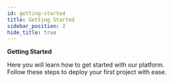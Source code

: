 ```yaml
---
id: getting-started
title: Getting Started
sidebar_position: 2
hide_title: true
---
```


**Getting Started**


Here you will learn how to get started with our platform.  
Follow these steps to deploy your first project with ease.
